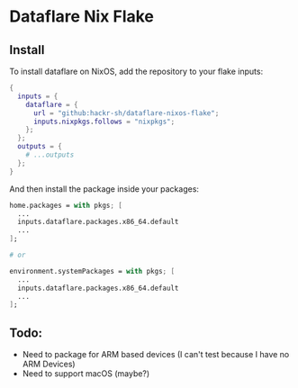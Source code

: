 # Dataflare Nix Flake

## Install

To install dataflare on NixOS, add the repository to your flake inputs:

```nix
{
  inputs = {
    dataflare = {
      url = "github:hackr-sh/dataflare-nixos-flake";
      inputs.nixpkgs.follows = "nixpkgs";
    };
  };
  outputs = {
    # ...outputs
  };
}
```

And then install the package inside your packages:

```nix
home.packages = with pkgs; [
  ...
  inputs.dataflare.packages.x86_64.default
  ...
];

# or 

environment.systemPackages = with pkgs; [
  ...
  inputs.dataflare.packages.x86_64.default
  ...
];
```

## Todo:
- Need to package for ARM based devices (I can't test because I have no ARM Devices)
- Need to support macOS (maybe?)